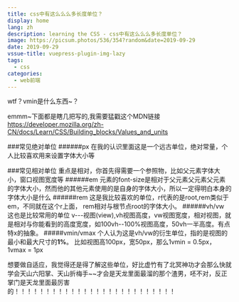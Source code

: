 ```yaml
---
title: css中有这么么么多长度单位？
display: home
lang: zh
description: learning the CSS - css中有这么么么多长度单位？
image: https://picsum.photos/536/354?random&date=2019-09-29
date: 2019-09-29
vssue-title: vuepress-plugin-img-lazy
tags:
  - css
categories:
  - web前端
---
```


wtf？vmin是什么东西~？

<!-- more -->

emmm~下面都是瞎几把写的,我需要猛戳这个MDN链接
https://developer.mozilla.org/zh-CN/docs/Learn/CSS/Building_blocks/Values_and_units



###常见绝对单位
######px
在我的认识里面这是一个远古单位，绝对常量，个人比较喜欢用来设置字体大小等

###常见相对单位
重点是相对，你首先得需要一个参照物，比如父元素字体大小，窗口视图宽度等
######em
元素的font-size是相对于父元素父元素父元素的字体大小，然而他的其他元素使用的是自身的字体大小，所以一定得明白本身的字体大小是什么
######rem
这是我比较喜欢的单位，r代表的是root,rem类似于em，不同就在这个r上面， rem相对与根节点root的字体大小。
######vh/vw
这也是比较常用的单位
v---视图(view),vh视图高度，vw视图宽度，相对视图，就是相对与你能看到的高度宽度，如100vh--100%视图高度，50vh一半高度。有点特x的抽象。
#####vmin/vmax
个人认为这是vh/vw的衍生单位，指的是视图的最小和最大尺寸的**1%**。
比如视图高100px，宽50px，那么1vmin = 0.5px，1vmax = 1px

想要做自适应，我觉得还是得了解这些单位，好比虚竹有了北冥神功才会那么快就学会天山六阳掌、天山折梅手~~才会是天龙里面最溜的那个渣男，呸不对，反正掌门是天龙里面最厉害的！！！！！！！！！！！！！！！！！！！！！！！！！！
